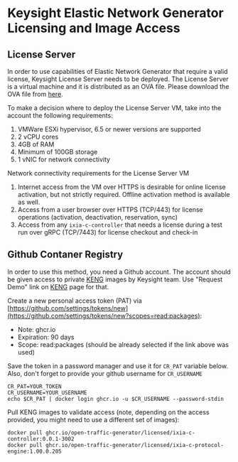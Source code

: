 # Keysight Elastic Network Generator Licensing and Image Access

## License Server

In order to use capabilities of Elastic Network Generator that require a valid license, Keysight License Server needs to be deployed. The License Server is a virtual machine and it is distributed as an OVA file. Please download the OVA file from [here](https://storage.googleapis.com/kt-nas-images-cloud-ist/slum-1.7.0-204.ova).

To make a decision where to deploy the License Server VM, take into the account the following requirements:

1. VMWare ESXi hypervisor, 6.5 or newer versions are supported
2. 2 vCPU cores
3. 4GB of RAM
4. Minimum of 100GB storage
5. 1 vNIC for network connectivity

Network connectivity requirements for the License Server VM

1. Internet access from the VM over HTTPS is desirable for online license activation, but not strictly required. Offline activation method is available as well.
2. Access from a user browser over HTTPS (TCP/443) for license operations (activation, deactivation, reservation, sync)
3. Access from any `ixia-c-controller` that needs a license during a test run over gRPC (TCP/7443) for license checkout and check-in

## Github Contaner Registry

In order to use this method, you need a Github account. The account should be given access to private [KENG](https://www.keysight.com/us/en/products/network-test/protocol-load-test/keysight-elastic-network-generator.html) images by Keysight team. Use "Request Demo" link on [KENG](https://www.keysight.com/us/en/products/network-test/protocol-load-test/keysight-elastic-network-generator.html) page for that.

Create a new personal access token (PAT) via [https://github.com/settings/tokens/new](https://github.com/settings/tokens/new?scopes=read:packages):

* Note: ghcr.io
* Expiration: 90 days
* Scope: read:packages (should be already selected if the link above was used)

Save the token in a password manager and use it for `CR_PAT` variable below. Also, don't forget to provide your github username for `CR_USERNAME`

```Shell
CR_PAT=YOUR_TOKEN
CR_USERNAME=YOUR_USERNAME
echo $CR_PAT | docker login ghcr.io -u $CR_USERNAME --password-stdin
```

Pull KENG images to validate access (note, depending on the access provided, you might need to use a different set of images):

```Shell
docker pull ghcr.io/open-traffic-generator/licensed/ixia-c-controller:0.0.1-3002
docker pull ghcr.io/open-traffic-generator/licensed/ixia-c-protocol-engine:1.00.0.205
```


